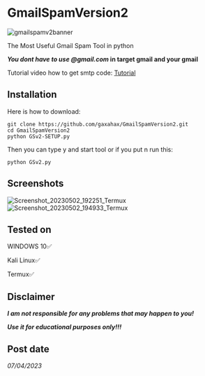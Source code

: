 # GmailSpamVersion2
![gmailspamv2banner](https://github.com/gaxahax/GmailSpamVersion2/assets/119358021/5fc898bb-acbe-4b22-9fce-f6b836762560)

The  Most Useful Gmail Spam Tool in python

**_You dont have to use @gmail.com_ in target gmail and your gmail**

Tutorial video how to get smtp code: 
[Tutorial](https://youtu.be/1YXVdyVuFGA)

## Installation
Here is how to download:
```
git clone https://github.com/gaxahax/GmailSpamVersion2.git
cd GmailSpamVersion2
python GSv2-SETUP.py
```
Then you can type y and start tool or if you put n run this:
```
python GSv2.py 
```

## Screenshots
![Screenshot_20230502_192251_Termux](https://user-images.githubusercontent.com/119358021/235750033-2b9e2eaf-38d8-4163-9178-9ff4b5eb48b6.jpg)
![Screenshot_20230502_194933_Termux](https://user-images.githubusercontent.com/119358021/235750044-fd038030-0d0f-4e98-836d-b398e80a4a5c.jpg)

## Tested on
WINDOWS 10✅

Kali Linux✅

Termux✅

## Disclaimer
***I am not responsible for any problems that may happen to you!***

***Use it for educational purposes only!!!***

## Post date
_07/04/2023_
